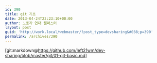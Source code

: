 ```yaml
---
id: 390
title: git 기초
date: 2013-04-24T22:23:10+00:00
author: 노동자 연대 웹마스터
layout: post
guid: 'http://work.local/webmaster/?post_type=devsharing&#038;p=390'
permalink: /archives/390
---
```

[git:markdown@https://github.com/left21wm/dev-sharing/blob/master/git/01-git-basic.md]